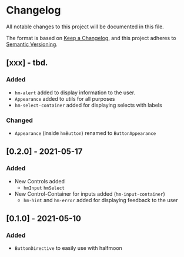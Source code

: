 # Changelog
All notable changes to this project will be documented in this file.

The format is based on [Keep a Changelog](https://keepachangelog.com/en/1.0.0/),
and this project adheres to [Semantic Versioning](https://semver.org/spec/v2.0.0.html).

## [xxx] - tbd.
### Added
* `hm-alert` added to display information to the user.
* `Appearance` added to utils for all purposes
* `hm-select-container` added for displaying selects with labels

### Changed
* `Appearance` (inside `hmButton`) renamed to `ButtonAppearance`

## [0.2.0] - 2021-05-17
### Added
* New Controls added
  * `hmInput` `hmSelect`
* New Control-Container for inputs added (`hm-input-container`)
  * `hm-hint` and `hm-error` added for displaying feedback to the user

## [0.1.0] - 2021-05-10
### Added
* `ButtonDirective` to easily use with halfmoon

